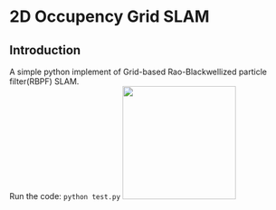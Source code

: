 # 2D Occupency Grid SLAM
## Introduction
A simple python implement of Grid-based Rao-Blackwellized particle filter(RBPF) SLAM.<br>
Run the code: `python test.py`
<img src="https://github.com/toolbuddy/2D-Grid-SLAM/blob/master/demo.PNG" width="200">

